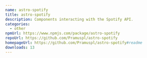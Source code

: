 ```yaml
---
name: astro-spotify
title: astro-spotify
description: Components interacting with the Spotify API.
categories:
  - other
npmUrl: https://www.npmjs.com/package/astro-spotify
repoUrl: https://github.com/Pramuspl/astro-spotify
homepageUrl: https://github.com/Pramuspl/astro-spotify#readme
downloads: 13
---
```

